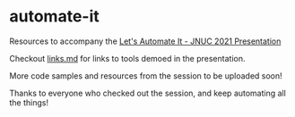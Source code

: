 # automate-it
Resources to accompany the [Let's Automate It - JNUC 2021 Presentation](https://reg.jamf.com/flow/jamf/jnuc2021/virtualhome/page/sessioncatalog/session/1624561163020001bwPb)

Checkout [links.md](https://github.com/phinbox/automate-it/blob/main/links.md) for links to tools demoed in the presentation. 

More code samples and resources from the session to be uploaded soon!

Thanks to everyone who checked out the session, and keep automating all the things!
